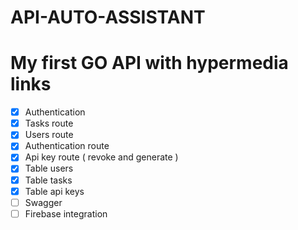 # API-AUTO-ASSISTANT

# My first GO API with hypermedia links

- [x] Authentication
- [x] Tasks route
- [x] Users route
- [x] Authentication route
- [x] Api key route ( revoke and generate )
- [x] Table users
- [x] Table tasks
- [x] Table api keys
- [ ] Swagger
- [ ] Firebase integration
